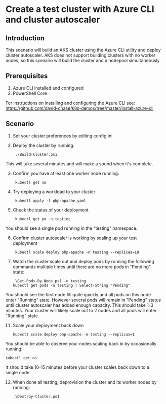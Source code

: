 # Create a test cluster with Azure CLI and cluster autoscaler

## Introduction
This scenario will build an AKS cluster using the Azure CLI utility and deploy cluster autoscaler.  AKS does not support building clusters with no worker nodes, so this scenario will build the cluster and a nodepool simultaneously.

## Prerequisites
1. Azure CLI installed and configured
2. PowerShell Core

For instructions on installing and configuring the Azure CLI see:
https://github.com/david-chase/k8s-demos/tree/master/install-azure-cli

## Scenario

1. Set your cluster preferences by editing config.ini
2. Deploy the cluster by running:

        .\Build-Cluster.ps1

This will take several minutes and will make a sound when it's complete.

3. Confirm you have at least one worker node running:

        kubectl get no

4. Try deploying a workload to your cluster

        kubectl apply -f php-apache.yaml

5. Check the status of your deployment

        kubectl get po -n testing

You should see a single pod running in the "testing" namespace.

6. Confirm cluster autoscaler is working by scaling up your test deployment

        kubectl scale deploy php-apache -n testing --replicas=18

10. Watch the cluster scale out and deploy pods by running the following commands multiple times until there are no more pods in "Pending" state:

        .\Get-Pods-By-Node.ps1 -n testing
        kubectl get pods -n testing | Select-String "Pending"

You should see the first node fill quite quickly and all pods on this node enter "Running" state.  However several pods will remain in "Pending" status until cluster autoscaler has added enough capacity.  This should take 1-3 minutes.  Your cluster will likely scale out to 2 nodes and all pods will enter "Running" state. 

11. Scale your deployment back down 

        kubectl scale deploy php-apache -n testing --replicas=1

You should be able to observe your nodes scaling back in by occasionally running:

    kubectl get no

It should take 10-15 minutes before your cluster scales back down to a single node.

12. When done all testing, deprovision the cluster and its worker nodes by running:

        .\Destroy-Cluster.ps1
